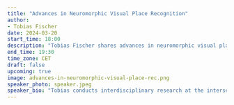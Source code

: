 ```yaml
---
title: "Advances in Neuromorphic Visual Place Recognition"
author: 
- Tobias Fischer
date: 2024-03-20
start_time: 18:00
description: "Tobias Fischer shares advances in neuromorphic visual place recognition."
end_time: 19:30
time_zone: CET
draft: false
upcoming: true
image: advances-in-neuromorphic-visual-place-rec.png
speaker_photo: speaker.jpeg
speaker_bio: "Tobias conducts interdisciplinary research at the intersection of intelligent robotics, computer vision, and computational cognition. My main goal is to develop high-performing, bio-inspired computer vision algorithms that simultaneously examine animals/humans and robots' perceptional capabilities. He is a Lecturer (Assistant Professor) in Queensland University of Technology's Centre for Robotics. He joined the Centre as an Associate Investigator and Research Fellow in January 2020. Previously, he was a postdoctoral researcher in the Personal Robotics Lab at Imperial College London. He received a PhD from Imperial College in January 2019. His thesis was awarded the UK Best Thesis in Robotics Award 2018 and the Eryl Cadwaladr Davies Award for the best thesis in Imperial's EEE Department in 2017-2018. He previously received an M.Sc. degree (distinction) in Artificial Intelligence from The University of Edinburgh in 2014 and a B.Sc. degree in Computer Engineering from Ilmenau University of Technology, Germany, in 2013. His works have attracted two best poster awards, one best paper award, and he was the senior author of the winning submission to the Facebook Mapillary Place Recognition Challenge 2020."
---
```


